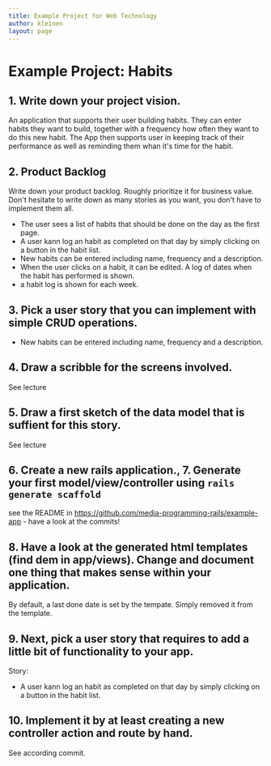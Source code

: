 ```yaml
---
title: Example Project for Web Technology
author: kleinen
layout: page
---
```


# Example Project: Habits

##  1. Write down your project vision.

An application that supports their user building habits. They can enter habits
they want to build, together with a frequency how often they want to do this
new habit. The App then supports user in keeping track of their performance as
well as reminding them whan it's time for the habit.

## 2. Product Backlog
Write down your product backlog. Roughly prioritize it for business value. Don't hesitate to write down as many stories as you want, you don't have to implement them all.

- The user sees a list of habits that should be done on the day as the first page.
- A user kann log an habit as completed on that day by simply clicking on a button in the habit list.
- New habits can be entered including name, frequency and a description.
- When the user clicks on a habit, it can be edited. A log of dates when the habit has performed is shown.
- a habit log is shown for each week.

## 3. Pick a user story that you can implement with simple CRUD operations.
- New habits can be entered including name, frequency and a description.

## 4. Draw a scribble for the screens involved.
See lecture
## 5. Draw a first sketch of the data model that is suffient for this story.
See lecture
## 6. Create a new rails application., 7. Generate your first model/view/controller using `rails generate scaffold`
see the README in https://github.com/media-programming-rails/example-app - have a look at the commits!
## 8. Have a look at the generated html templates (find dem in app/views). Change and document one thing that makes sense within your application.
By default, a last done date is set by the tempate. Simply removed it from the template.

## 9. Next, pick a user story that requires to add a little bit of functionality to your app.
Story:
- A user kann log an habit as completed on that day by simply clicking on a button in the habit list.

## 10. Implement it by at least creating a new controller action and route by hand.
See according commit.
